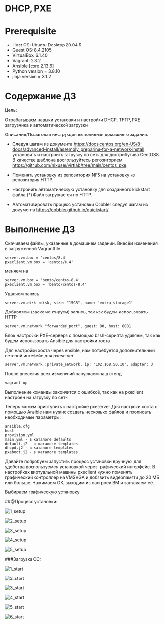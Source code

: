 # DHCP, PXE

# **Prerequisite**

- Host OS: Ubuntu Desktop 20.04.5
- Guest OS: 8.4.2105
- VirtualBox: 6.1.40
- Vagrant: 2.3.2
- Ansible [core 2.13.6]
- Python version = 3.8.10
- jinja version = 3.1.2

# **Содержание ДЗ**

Цель:

Отрабатываем навыки установки и настройки DHCP, TFTP, PXE загрузчика и автоматической загрузки


Описание/Пошаговая инструкция выполнения домашнего задания:

- Следуя шагам из документа https://docs.centos.org/en-US/8-docs/advanced-install/assembly_preparing-for-a-network-install установить и настроить загрузку по сети для дистрибутива CentOS8.
В качестве шаблона воспользуйтесь репозиторием https://github.com/nixuser/virtlab/tree/main/centos_pxe.

- Поменять установку из репозитория NFS на установку из репозитория HTTP.

- Настройить автоматическую установку для созданного kickstart файла (*) Файл загружается по HTTP.

- Aвтоматизировать процесс установки Cobbler cледуя шагам из документа https://cobbler.github.io/quickstart/.

# **Выполнение ДЗ**

Скачиваем файлы, указанные в домашнем задании. Внесём изменения в загруженный Vagrantfile
```
server.vm.box = 'centos/8.4'
pxeclient.vm.box = 'centos/8.4'
```

меняем на

```
server.vm.box = 'bento/centos-8.4'
pxeclient.vm.box = 'bento/centos-8.4'
```

Удаляем запись
```
server.vm.disk :disk, size: "15GB", name: "extra_storage1"
```

Добавляем (раскоментируем) запись, так как будем использовать HTTP
```
server.vm.network "forwarded_port", guest: 80, host: 8081
```

Блок настройки PXE-сервера с помощью bash-скрипта удаляем, так как будем использовать Ansible для настройки хоста

Для настройки хоста через Ansible, нам потребуется дополнительный сетевой интефейс для pxeserver
```
server.vm.network :private_network, ip: "192.168.50.10", adapter: 3
```

После внесения всех изменений запускаем наш стенд
```
vagrant up
```

Выполнение команды закончится с ошибкой, так как на pxeclient настроен на загрузку по сети

Теперь можем приступить к настройке pxeserver
Для настроки хоста с помощью Ansible нам нужно создать несколько файлов и прописать необходимые параметры:
```
ansible.cfg
host
provision.yml
main.yml - в каталоге defaults
default.j2 - в каталоге templates
dhcpd.j2 - в каталоге templates
pxeboot.j2 - в каталоге templates
```

Давайте попробуем запустить процесс установки вручную, для удобства воспользуемся установкой через графический интерфейс.
В настройках виртуальной машины pxeclient нужно поменять графический контроллер на VMSVGA и добавить видеопамяти до 20 МБ или больше.
Нажимаем ОК, выходим из настроек ВМ и запускаем её.

Выбираем графическую установку

##@Процесс установки:

![1_setup](https://user-images.githubusercontent.com/91377497/201866882-9546b675-6b0a-43ec-8ce3-ad5f9ede9800.jpg)

![2_setup](https://user-images.githubusercontent.com/91377497/201866912-5d13a1a3-03c6-4ae9-ac5b-0fe86c89d5d7.jpg)

![3_setup](https://user-images.githubusercontent.com/91377497/201866929-c8ef3cda-7be1-4e7f-819b-e43e08dccf35.jpg)

![4_setup](https://user-images.githubusercontent.com/91377497/201866941-a844f1d2-0853-4709-bfd7-430da4245664.jpg)

![5_setup](https://user-images.githubusercontent.com/91377497/201866958-90c0ba81-73cd-4a37-8f65-7708a500b81e.jpg)

###Загрузка ОС:

![1_start](https://user-images.githubusercontent.com/91377497/201867034-8fc38424-185c-4dde-bbfe-216a9fe20674.jpg)

![2_start](https://user-images.githubusercontent.com/91377497/201867077-cfe28bce-bfc0-4175-b0f7-a61ec83fcbff.jpg)

![3_start](https://user-images.githubusercontent.com/91377497/201867093-52569ce1-7048-496f-a26c-40203ff98d1d.jpg)

![4_start](https://user-images.githubusercontent.com/91377497/201867104-28e006fc-9718-4988-8992-e2e17485443f.jpg)

![5_start](https://user-images.githubusercontent.com/91377497/201867124-a702d739-749f-466f-ba6b-28faac8c6932.jpg)

![6_start](https://user-images.githubusercontent.com/91377497/201867140-4d0ef709-adb4-4132-908f-fd4f30167a18.jpg)



